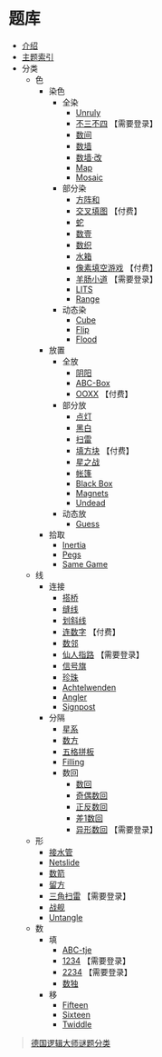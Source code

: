 # 题库
- [介绍](README.md)
- [主题索引](主题索引.md)
- 分类
  - 色
    - 染色
      - 全染
        - [Unruly](https://www.chiark.greenend.org.uk/~sgtatham/puzzles/js/unruly.html)
        - [不三不四](http://www.sudokufans.org.cn/lx/n3.index.php?w=10) 【需要登录】
        - [数间](https://cn.puzzle-heyawake.com/)
        - [数墙](https://cn.puzzle-nurikabe.com/)
        - [数墙‧改](https://cn.puzzle-tapa.com/)
        - [Map](https://www.chiark.greenend.org.uk/~sgtatham/puzzles/js/map.html)
        - [Mosaic](https://www.chiark.greenend.org.uk/~sgtatham/puzzles/js/mosaic.html)
      - 部分染
        - [方阵和](https://cn.puzzle-kakurasu.com/)
        - [交叉填图](https://www.conceptispuzzles.com/zh/index.aspx?uri=puzzle/cross-a-pix) 【付费】
        - [蛇](色/染色/部分/蛇.md)
        - [数壹](色/染色/部分/数壹.md)
        - [数织](色/染色/部分/数织.md)
        - [水箱](https://cn.puzzle-aquarium.com/)
        - [像素填空游戏](https://www.conceptispuzzles.com/zh/index.aspx?uri=puzzle/fill-a-pix) 【付费】
        - [羊肠小道](http://www.sudokufans.org.cn/lx/sho.index.php?w=10) 【需要登录】
        - [LITS](https://cn.puzzle-lits.com/)
        - [Range](https://www.chiark.greenend.org.uk/~sgtatham/puzzles/js/range.html)
      - 动态染
        - [Cube](https://www.chiark.greenend.org.uk/~sgtatham/puzzles/js/cube.html)
        - [Flip](https://www.chiark.greenend.org.uk/~sgtatham/puzzles/js/flip.html)
        - [Flood](https://www.chiark.greenend.org.uk/~sgtatham/puzzles/js/flood.html)
    - 放置
      - 全放
        - [阴阳](色/放置/全/阴阳.md)
        - [ABC-Box](色/放置/全/ABC-Box.md)
        - [OOXX](https://www.conceptispuzzles.com/zh/index.aspx?uri=puzzle/tic-tac-logic) 【付费】
      - 部分放
        - [点灯](色/放置/部分/点灯.md)
        - [黑白](https://cn.puzzle-binairo.com/)
        - [扫雷](色/放置/部分/扫雷.md)
        - [填方块](https://www.conceptispuzzles.com/zh/index.aspx?uri=puzzle/pic-a-pix) 【付费】
        - [星之战](https://cn.puzzle-star-battle.com/)
        - [帐篷](色/放置/部分/帐篷.md)
        - [Black Box](https://www.chiark.greenend.org.uk/~sgtatham/puzzles/js/blackbox.html)
        - [Magnets](https://www.chiark.greenend.org.uk/~sgtatham/puzzles/js/magnets.html)
        - [Undead](https://www.chiark.greenend.org.uk/~sgtatham/puzzles/js/undead.html)
      - 动态放
        - [Guess](https://www.chiark.greenend.org.uk/~sgtatham/puzzles/js/guess.html)
    - 拾取
      - [Inertia](https://www.chiark.greenend.org.uk/~sgtatham/puzzles/js/inertia.html)
      - [Pegs](https://www.chiark.greenend.org.uk/~sgtatham/puzzles/js/pegs.html)
      - [Same Game](https://www.chiark.greenend.org.uk/~sgtatham/puzzles/js/samegame.html)
  - 线
    - 连接
      - [搭桥](线/连接/搭桥.md)
      - [缝线](https://cn.puzzle-stitches.com/)
      - [划斜线](线/连接/划斜线.md)
      - [连数字](https://www.conceptispuzzles.com/zh/index.aspx?uri=puzzle/link-a-pix) 【付费】
      - [数邻](线/连接/数邻.md)
      - [仙人指路](http://www.sudokufans.org.cn/lx/xrzl.index.php?w=10) 【需要登录】
      - [信号旗](https://cn.puzzle-shingoki.com/)
      - [珍珠](线/连接/珍珠.md)
      - [Achtelwenden](线/连接/Achtelwenden.md)
      - [Angler](线/连接/Angler.md)
      - [Signpost](https://www.chiark.greenend.org.uk/~sgtatham/puzzles/js/signpost.html)
    - 分隔
      - [星系](线/分隔/星系.md)
      - [数方](线/分隔/数方.md)
      - [五格拼板](线/分隔/五格拼板.md)
      - [Filling](https://www.chiark.greenend.org.uk/~sgtatham/puzzles/js/filling.html)
      - 数回
          - [数回](线/分隔/数回/数回.md)
          - [奇偶数回](线/分隔/数回/奇偶数回.md)
          - [正反数回](线/分隔/数回/正反数回.md)
          - [差1数回](线/分隔/数回/差1数回.md)
          - [异形数回](http://www.sudokufans.org.cn/lx/loom.index.php?w=16&h=10) 【需要登录】
  - 形
    - [接水管](形/接水管.md)
    - [Netslide](https://www.chiark.greenend.org.uk/~sgtatham/puzzles/netslide-web.png)
    - [数箭](形/数箭.md)
    - [留方](形/留方.md)
    - [三角扫雷](http://www.sudokufans.org.cn/lx/ms.index.php?w=6) 【需要登录】
    - [战舰](形/战舰.md)
    - [Untangle](https://www.chiark.greenend.org.uk/~sgtatham/puzzles/js/untangle.html)
  - 数
    - 填
      - [ABC-tje](数/ABCtje.md)
      - [1234](http://www.sudokufans.org.cn/lx/game.index.php?type=1234) 【需要登录】
      - [2234](http://www.sudokufans.org.cn/lx/game.index.php?type=2234) 【需要登录】
      - [数独](https://dwz.cn/sudoku)
    - 移
      - [Fifteen](https://www.chiark.greenend.org.uk/~sgtatham/puzzles/js/fifteen.html)
      - [Sixteen](https://www.chiark.greenend.org.uk/~sgtatham/puzzles/js/sixteen.html)
      - [Twiddle](https://www.chiark.greenend.org.uk/~sgtatham/puzzles/js/twiddle.html)

> [德国逻辑大师谜题分类](http://wiki.logic-masters.de/index.php?title=Kategorie:Systematik/de)